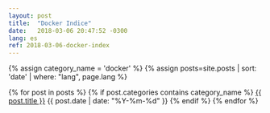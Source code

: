 ```yaml
---
layout: post
title:  "Docker Indice"
date:   2018-03-06 20:47:52 -0300
lang: es
ref: 2018-03-06-docker-index
---
```


{% assign category_name = 'docker' %}
{% assign posts=site.posts | sort: 'date' | where: "lang", page.lang %}

{% for post in posts %}
{% if post.categories contains category_name %}
  <a href="{{ post.url }}">{{ post.title }}</a> {{ post.date | date: "%Y-%m-%d"  }}
{% endif %}
{% endfor %}
